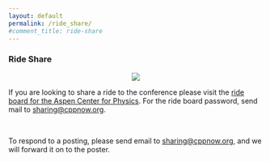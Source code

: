 ```yaml
---
layout: default
permalink: /ride_share/
#comment_title: ride-share
---
```


### Ride Share

<div style="text-align:center;">
   <img src="{{site.baseurl}}/images/ride_share.jpg" />
</div>

If you are looking to share a ride to the conference please visit the <a href="http://www.brownbearsw.com/freecal/acp_rides" target="_blank">ride board for the Aspen Center for Physics</a>. For the ride board password, send mail to [sharing@cppnow.org](mailto:sharing@cppnow.org).

<br />

To respond to a posting, please send email to [sharing@cppnow.org](mailto:sharing@cppnow.org), and we will forward it on to the poster.
